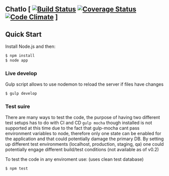 ## ChatIo [ [![Build Status](https://travis-ci.org/maggiben/chatio.svg?branch=master)](https://travis-ci.org/maggiben/chatio.svg) [![Coverage Status](https://coveralls.io/repos/maggiben/chatio/badge.svg)](https://coveralls.io/r/maggiben/chatio) [![Code Climate](https://codeclimate.com/repos/5594f28b69568062c002444f/badges/0495d29bd5193aec95bf/gpa.svg)](https://codeclimate.com/repos/5594f28b69568062c002444f/feed) ]

## Quick Start

Install Node.js and then:

```sh
$ npm install
$ node app
```
###  Live develop
Gulp script allows to use nodemon to reload the server if files have changes

```sh
$ gulp develop
```
###  Test suire
There are many ways to test the code, the purpose of having two different test setups has to do with CI and CD
`gulp mocha` though installed is not supported at this time due to the fact that gulp-mocha cant pass environment variables to node, therefore only one state can be enabled for the application and that could potentially damage the primary DB.
By setting up different test environments (localhost, production, staging, qa) one could potentially engage different build/test conditions (not available as of v0.2)

To test the code in any enviroment use: (uses clean test database)
```sh
$ npm test
```
